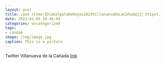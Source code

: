 ```yaml
---
layout: post
title: ¡Qué ritmo!😍CabalgataDeReyes2023VillanuevaDeLaCañada👑👑👑 httpst.coHJmZ6v38BB
date: 2023-01-05 19:36:49
categories: uncategorized
tags:
- random
image: /img/image.jpg
caption: This is a picture
---
```

Twitter Villanueva de la Cañada [link](https://twitter.com/AytoVDLCanada/status/1611059942181507087)
